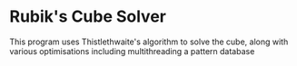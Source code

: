 # Rubik's Cube Solver

This program uses Thistlethwaite's algorithm to solve the cube, along with various optimisations including multithreading a pattern database
